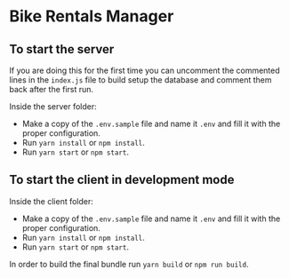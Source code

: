 # Bike Rentals Manager

## To start the server

If you are doing this for the first time you can uncomment the commented lines in the `index.js` file to build setup the database and comment them back after the first run.

Inside the server folder:
- Make a copy of the `.env.sample` file and name it `.env` and fill it with the proper configuration.
- Run `yarn install` or `npm install`.
- Run `yarn start` or `npm start`.


## To start the client in development mode

Inside the client folder:
- Make a copy of the `.env.sample` file and name it `.env` and fill it with the proper configuration.
- Run `yarn install` or `npm install`.
- Run `yarn start` or `npm start`.

In order to build the final bundle run `yarn build` or `npm run build`.
